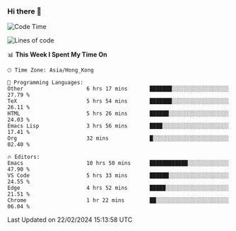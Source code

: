 ### Hi there 👋

<!--
**nicehiro/nicehiro** is a ✨ _special_ ✨ repository because its `README.md` (this file) appears on your GitHub profile.

Here are some ideas to get you started:

- 🔭 I’m currently working on ...
- 🌱 I’m currently learning ...
- 👯 I’m looking to collaborate on ...
- 🤔 I’m looking for help with ...
- 💬 Ask me about ...
- 📫 How to reach me: ...
- 😄 Pronouns: ...
- ⚡ Fun fact: ...
-->

<!--START_SECTION:waka-->
![Code Time](http://img.shields.io/badge/Code%20Time-248%20hrs%2013%20mins-blue)

![Lines of code](https://img.shields.io/badge/From%20Hello%20World%20I%27ve%20Written-2.6%20million%20lines%20of%20code-blue)

📊 **This Week I Spent My Time On** 

```text
🕑︎ Time Zone: Asia/Hong_Kong

💬 Programming Languages: 
Other                    6 hrs 17 mins       ███████░░░░░░░░░░░░░░░░░░   27.79 % 
TeX                      5 hrs 54 mins       ███████░░░░░░░░░░░░░░░░░░   26.11 % 
HTML                     5 hrs 26 mins       ██████░░░░░░░░░░░░░░░░░░░   24.03 % 
Emacs Lisp               3 hrs 56 mins       ████░░░░░░░░░░░░░░░░░░░░░   17.41 % 
Org                      32 mins             █░░░░░░░░░░░░░░░░░░░░░░░░   02.40 % 

🔥 Editors: 
Emacs                    10 hrs 50 mins      ████████████░░░░░░░░░░░░░   47.90 % 
VS Code                  5 hrs 33 mins       ██████░░░░░░░░░░░░░░░░░░░   24.55 % 
Edge                     4 hrs 52 mins       █████░░░░░░░░░░░░░░░░░░░░   21.51 % 
Chrome                   1 hr 22 mins        ██░░░░░░░░░░░░░░░░░░░░░░░   06.04 % 
```


 Last Updated on 22/02/2024 15:13:58 UTC
<!--END_SECTION:waka-->
